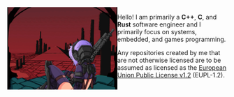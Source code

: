 <img align="left" width="50%" src="https://raw.githubusercontent.com/IrritatedLemon/IrritatedLemon/main/assets/banner.png">

Hello! I am primarily a **C++**, **C**, and **Rust** software engineer and I primarily focus on systems, embedded, and games programming.

Any repositories created by me that are not otherwise licensed are to be assumed as licensed as the [European Union Public License v1.2](https://joinup.ec.europa.eu/sites/default/files/custom-page/attachment/2020-03/EUPL-1.2%20EN.txt) (EUPL-1.2).
